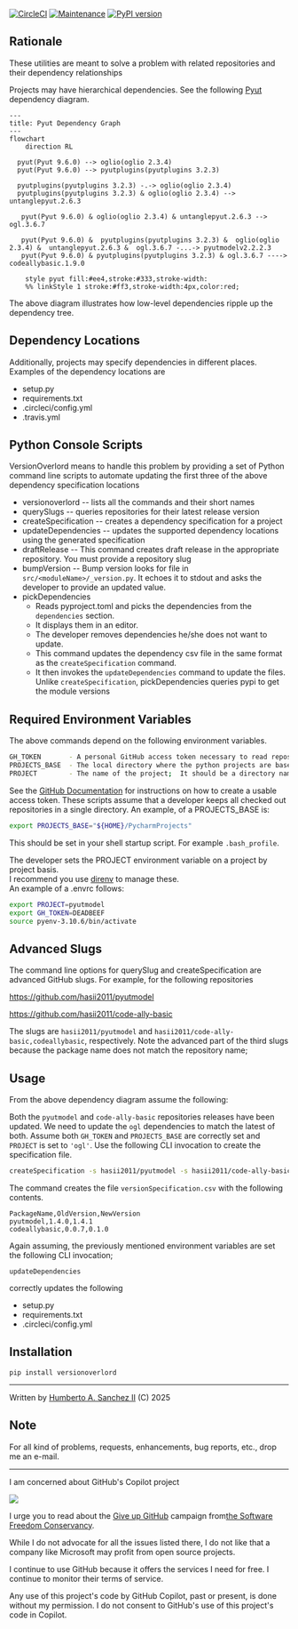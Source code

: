 [![CircleCI](https://dl.circleci.com/status-badge/img/gh/hasii2011/versionoverlord/tree/master.svg?style=shield)](https://dl.circleci.com/status-badge/redirect/gh/hasii2011/versionoverlord/tree/master)
[![Maintenance](https://img.shields.io/badge/Maintained%3F-yes-green.svg)](https://GitHub.com/Naereen/StrapDown.js/graphs/commit-activity)
[![PyPI version](https://badge.fury.io/py/versionoverlord.svg)](https://badge.fury.io/py/versionoverlord)

## Rationale

These utilities are meant to solve a problem with related repositories and their dependency relationships

Projects may have hierarchical dependencies.  See the following [Pyut](https://github.com/hasii2011/PyUt) dependency diagram. 



```mermaid
---
title: Pyut Dependency Graph
---
flowchart
	direction RL
	
  pyut(Pyut 9.6.0) --> oglio(oglio 2.3.4)
  pyut(Pyut 9.6.0) --> pyutplugins(pyutplugins 3.2.3)
  
  pyutplugins(pyutplugins 3.2.3) -.-> oglio(oglio 2.3.4)
  pyutplugins(pyutplugins 3.2.3) & oglio(oglio 2.3.4) --> untanglepyut.2.6.3

   pyut(Pyut 9.6.0) & oglio(oglio 2.3.4) & untanglepyut.2.6.3 --> ogl.3.6.7
   
   pyut(Pyut 9.6.0) &  pyutplugins(pyutplugins 3.2.3) &  oglio(oglio 2.3.4) &  untanglepyut.2.6.3 &  ogl.3.6.7 -...-> pyutmodelv2.2.2.3
   pyut(Pyut 9.6.0) & pyutplugins(pyutplugins 3.2.3) & ogl.3.6.7 ----> codeallybasic.1.9.0

    style pyut fill:#ee4,stroke:#333,stroke-width:
    %% linkStyle 1 stroke:#ff3,stroke-width:4px,color:red;
```

The above diagram illustrates how low-level dependencies ripple up the dependency tree.  

## Dependency Locations

Additionally, projects may specify dependencies in different places.  Examples of the dependency locations are

* setup.py
* requirements.txt
* .circleci/config.yml
* .travis.yml



## Python Console Scripts

VersionOverlord means to handle this problem by providing a set of Python command line scripts to automate updating the first three of the above dependency specification locations

* versionoverlord     -- lists all the commands and their short names
* querySlugs          -- queries repositories for their latest release version
* createSpecification -- creates a dependency specification for a project 
* updateDependencies  -- updates the supported dependency locations using the generated specification
* draftRelease        -- This command creates draft release in the appropriate repository.  You must provide a repository slug
* bumpVersion         -- Bump version looks for file in `src/<moduleName>/_version.py`.  It echoes it to stdout and asks the developer to provide an updated value.
* pickDependencies 
    * Reads pyproject.toml and picks the dependencies from the `dependencies` section.  
    * It displays them in an editor.
    * The developer removes dependencies he/she does not want to update.  
    * This command updates the dependency csv file in the same format as the `createSpecification` command.
    * It then invokes the `updateDependencies` command to update the files.  Unlike `createSpecification`, pickDependencies queries pypi to get the module versions
    




## Required Environment Variables

The above commands depend on the following environment variables.

```bash
GH_TOKEN       - A personal GitHub access token necessary to read repository release information
PROJECTS_BASE  - The local directory where the python projects are based
PROJECT        - The name of the project;  It should be a directory name
```

See the [GitHub Documentation](https://docs.github.com/en/authentication/keeping-your-account-and-data-secure/creating-a-personal-access-token) for instructions on how to create a usable access token.  These scripts assume  that a developer keeps all checked out repositories in a single directory.  An example, of a PROJECTS_BASE is:

```bash
export PROJECTS_BASE="${HOME}/PycharmProjects" 
```

This should be set in your shell startup script.  For example `.bash_profile`.

The developer sets the PROJECT environment variable on a project by project basis.  
I recommend you use [direnv](https://direnv.net) to manage these.  
An example of a .envrc follows:

```bash
export PROJECT=pyutmodel
export GH_TOKEN=DEADBEEF
source pyenv-3.10.6/bin/activate
```

## Advanced Slugs

The command line options for querySlug and createSpecification are advanced GitHub slugs.  For example, for the following repositories

https://github.com/hasii2011/pyutmodel

https://github.com/hasii2011/code-ally-basic

The slugs are `hasii2011/pyutmodel`  and `hasii2011/code-ally-basic,codeallybasic`, respectively.
Note the advanced part of the third slugs because the package name does not match the repository name;  



## Usage

From the above dependency diagram assume the following:

Both the `pyutmodel` and `code-ally-basic` repositories releases have been updated.  We need to update the `ogl` dependencies to match the latest of both.  Assume both `GH_TOKEN` and `PROJECTS_BASE` are correctly set and `PROJECT` is set to `'ogl'`.  Use the following CLI invocation to create the specification file.

```bash
createSpecification -s hasii2011/pyutmodel -s hasii2011/code-ally-basic,codeallybasic
```

The command creates the file `versionSpecification.csv` with the following contents.

```
PackageName,OldVersion,NewVersion
pyutmodel,1.4.0,1.4.1
codeallybasic,0.0.7,0.1.0                   
```

Again assuming, the previously mentioned environment variables are set the following CLI invocation;

```
updateDependencies
```

correctly updates the following

* setup.py
* requirements.txt
* .circleci/config.yml

## Installation

```
pip install versionoverlord
```
___

Written by <a href="mailto:email@humberto.a.sanchez.ii@gmail.com?subject=Hello Humberto">Humberto A. Sanchez II</a>  (C) 2025


## Note
For all kind of problems, requests, enhancements, bug reports, etc., drop me an e-mail.


---
I am concerned about GitHub's Copilot project

![](https://github.com/hasii2011/code-ally-basic/blob/master/developer/SillyGitHub.png)

I urge you to read about the [Give up GitHub](https://GiveUpGitHub.org) campaign from[the Software Freedom Conservancy](https://sfconservancy.org).

While I do not advocate for all the issues listed there, I do not like that a company like Microsoft may profit from open source projects.

I continue to use GitHub because it offers the services I need for free.  I continue to monitor their terms of service.

Any use of this project's code by GitHub Copilot, past or present, is done without my permission.  I do not consent to GitHub's use of this project's code in Copilot.

